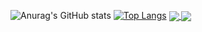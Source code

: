 ![Anurag's GitHub stats](https://github-readme-stats.vercel.app/api?username=bdjdndn&show_icons=true&theme=radical)
[![Top Langs](https://github-readme-stats.vercel.app/api/top-langs/?username=bdjdndn&layout=compact)](https://github.com/bdjdndn/github-readme-stats)
<a href="https://github.com/anuraghazra/github-readme-stats">
  <img align="center" src="https://github-readme-stats.vercel.app/api/pin/?username=bdjdndn&repo=github-readme-stats" />
</a>
<a href="https://github.com/bdjdndn/convoychat">
  <img align="center" src="https://github-readme-stats.vercel.app/api/pin/?username=bdjdndn&repo=convoychat" />
</a>
